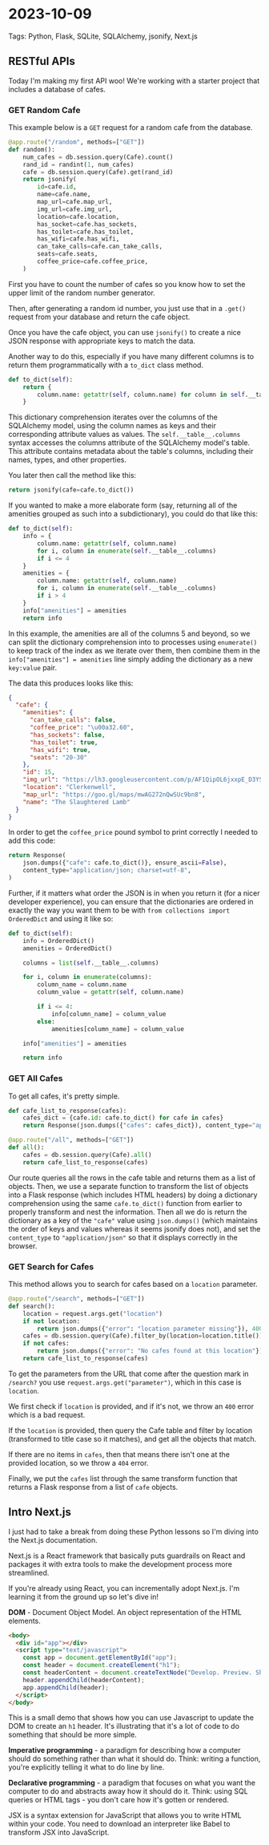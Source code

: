 # 2023-10-09

Tags: Python, Flask, SQLite, SQLAlchemy, jsonify, Next.js

## RESTful APIs

Today I'm making my first API woo! We're working with a starter project that includes a database of cafes.

### GET Random Cafe

This example below is a `GET` request for a random cafe from the database.

```python
@app.route("/random", methods=["GET"])
def random():
    num_cafes = db.session.query(Cafe).count()
    rand_id = randint(1, num_cafes)
    cafe = db.session.query(Cafe).get(rand_id)
    return jsonify(
        id=cafe.id,
        name=cafe.name,
        map_url=cafe.map_url,
        img_url=cafe.img_url,
        location=cafe.location,
        has_socket=cafe.has_sockets,
        has_toilet=cafe.has_toilet,
        has_wifi=cafe.has_wifi,
        can_take_calls=cafe.can_take_calls,
        seats=cafe.seats,
        coffee_price=cafe.coffee_price,
    )
```

First you have to count the number of cafes so you know how to set the upper limit of the random number generator.

Then, after generating a random id number, you just use that in a `.get()` request from your database and return the cafe object.

Once you have the cafe object, you can use `jsonify()` to create a nice JSON response with appropriate keys to match the data.

Another way to do this, especially if you have many different columns is to return them programmatically with a `to_dict` class method.

```python
def to_dict(self):
    return {
        column.name: getattr(self, column.name) for column in self.__table__.columns
    }
```

This dictionary comprehension iterates over the columns of the SQLAlchemy model, using the column names as keys and their corresponding attribute values as values. The `self.__table__.columns` syntax accesses the columns attribute of the SQLAlchemy model's table. This attribute contains metadata about the table's columns, including their names, types, and other properties.

You later then call the method like this:

```python
return jsonify(cafe=cafe.to_dict())
```

If you wanted to make a more elaborate form (say, returning all of the amenities grouped as such into a subdictionary), you could do that like this:

```python
def to_dict(self):
    info = {
        column.name: getattr(self, column.name)
        for i, column in enumerate(self.__table__.columns)
        if i <= 4
    }
    amenities = {
        column.name: getattr(self, column.name)
        for i, column in enumerate(self.__table__.columns)
        if i > 4
    }
    info["amenities"] = amenities
    return info
```

In this example, the amenities are all of the columns 5 and beyond, so we can split the dictionary comprehension into to processes using `enumerate()` to keep track of the index as we iterate over them, then combine them in the `info["amenities"] = amenities` line simply adding the dictionary as a new `key:value` pair.

The data this produces looks like this:

```json
{
  "cafe": {
    "amenities": {
      "can_take_calls": false,
      "coffee_price": "\u00a32.60",
      "has_sockets": false,
      "has_toilet": true,
      "has_wifi": true,
      "seats": "20-30"
    },
    "id": 15,
    "img_url": "https://lh3.googleusercontent.com/p/AF1QipOL6jxxpE_D3YS-Zzih61DqNXJKvRIDFiP6ieUI=s0",
    "location": "Clerkenwell",
    "map_url": "https://goo.gl/maps/mwAG272nQwSUc9bn8",
    "name": "The Slaughtered Lamb"
  }
}
```

In order to get the `coffee_price` pound symbol to print correctly I needed to add this code:

```python
return Response(
    json.dumps({"cafe": cafe.to_dict()}, ensure_ascii=False),
    content_type="application/json; charset=utf-8",
)
```

Further, if it matters what order the JSON is in when you return it (for a nicer developer experience), you can ensure that the dictionaries are ordered in exactly the way you want them to be with `from collections import OrderedDict` and using it like so:

```python
def to_dict(self):
    info = OrderedDict()
    amenities = OrderedDict()

    columns = list(self.__table__.columns)

    for i, column in enumerate(columns):
        column_name = column.name
        column_value = getattr(self, column.name)

        if i <= 4:
            info[column_name] = column_value
        else:
            amenities[column_name] = column_value

    info["amenities"] = amenities

    return info
```

### GET All Cafes

To get all cafes, it's pretty simple.

```python
def cafe_list_to_response(cafes):
    cafes_dict = {cafe.id: cafe.to_dict() for cafe in cafes}
    return Response(json.dumps({"cafes": cafes_dict}), content_type="application/json")

@app.route("/all", methods=["GET"])
def all():
    cafes = db.session.query(Cafe).all()
    return cafe_list_to_response(cafes)
```

Our route queries all the rows in the cafe table and returns them as a list of objects. Then, we use a separate function to transform the list of objects into a Flask response (which includes HTML headers) by doing a dictionary comprehension using the same `cafe.to_dict()` function from earlier to properly transform and nest the information. Then all we do is return the dictionary as a key of the `"cafe"` value using `json.dumps()` (which maintains the order of keys and values whereas it seems jsonify does not), and set the `content_type` to `"application/json"` so that it displays correctly in the browser.

### GET Search for Cafes

This method allows you to search for cafes based on a `location` parameter.

```python
@app.route("/search", methods=["GET"])
def search():
    location = request.args.get("location")
    if not location:
        return json.dumps({"error": "location parameter missing"}), 400
    cafes = db.session.query(Cafe).filter_by(location=location.title()).all()
    if not cafes:
        return json.dumps({"error": "No cafes found at this location"}), 404
    return cafe_list_to_response(cafes)
```

To get the parameters from the URL that come after the question mark in `/search?` you use `request.args.get("parameter")`, which in this case is `location`.

We first check if `location` is provided, and if it's not, we throw an `400` error which is a bad request.

If the `location` is provided, then query the Cafe table and filter by location (transformed to title case so it matches), and get all the objects that match.

If there are no items in `cafes`, then that means there isn't one at the provided location, so we throw a `404` error.

Finally, we put the `cafes` list through the same transform function that returns a Flask response from a list of `cafe` objects.

## Intro Next.js

I just had to take a break from doing these Python lessons so I'm diving into the Next.js documentation.

Next.js is a React framework that basically puts guardrails on React and packages it with extra tools to make the development process more streamlined.

If you're already using React, you can incrementally adopt Next.js. I'm learning it from the ground up so let's dive in!

**DOM** - Document Object Model. An object representation of the HTML elements.

```html
<body>
  <div id="app"></div>
  <script type="text/javascript">
    const app = document.getElementById("app");
    const header = document.createElement("h1");
    const headerContent = document.createTextNode("Develop. Preview. Ship. 🚀");
    header.appendChild(headerContent);
    app.appendChild(header);
  </script>
</body>
```

This is a small demo that shows how you can use Javascript to update the DOM to create an `h1` header. It's illustrating that it's a lot of code to do something that should be more simple.

**Imperative programming** - a paradigm for describing how a computer should do something rather than what it should do. Think: writing a function, you're explicitly telling it what to do line by line.

**Declarative programming** - a paradigm that focuses on what you want the computer to do and abstracts away how it should do it. Think: using SQL queries or HTML tags - you don't care how it's gotten or rendered.

JSX is a syntax extension for JavaScript that allows you to write HTML within your code. You need to download an interpreter like Babel to transform JSX into JavaScript.
